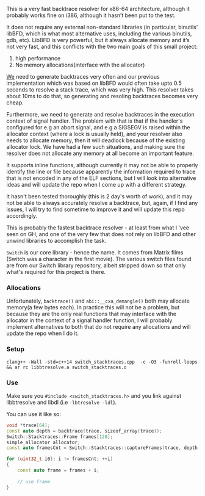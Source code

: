 This is a very fast backtrace resolver for x86-64 architecture, although it probably works fine on i386, although it hasn’t been put to the test.

It does not require any external non-standard libraries (in particular, binutils’ libBFD, which is what most alternative uses, including  the various binutils, gdb, etc). LibBFD is very powerful, but it always allocate memory and it’s not very fast, and this conflicts with the two main goals of this small project:

1. high performance
2. No memory allocations(interface with the allocator)

[We](http://phaistosnetworks.gr) need to generate backtraces very often and our previous implementation which was based on libBFD would often take upto 0.5 seconds to resolve a stack trace, which was very high. This resolver takes about 10ms to do that, so generating and resoling backtraces becomes very cheap. 

Furthermore, we need to generate and resolve backtraces in the execution context of signal handler. The problem with that is that if the handler's configured for e.g an abort signal, and e.g a SIGSEGV is raised within the allocator context (where a lock is usually held), and your resolver also needs to allocate memory, then it will deadlock because of the existing allocator lock. We have had a few such situations, and making sure the resolver does not allocate any memory at all become an important feature.

It supports inline functions, although currently it may not be able to properly identify the line or file because apparently the information required to trace that is not encoded in any of the ELF sections, but I will look into alternative ideas and will update the repo when I come up with a different strategy. 

It hasn't been tested thoroughly (this is 2 day's worth of work), and it may not be able to always accurately resolve a backtrace, but, again, if I find any issues, I will try to find sometime to improve it and will update this repo accordingly.

This is probably the fastest backtrace resolver  - at least from what I 'vee seen on GH, and one of the very few that does not rely on libBFD and other unwind libraries to accomplish the task. 

`Switch` is our core library - hence the name. It comes from Matrix films (Switch was a character in the first movie). The various switch files found are from our Switch library repository, albeit stripped down so that only what's required for this project is there.


### Allocations
Unfortunately, `backtrace()` and `abi::__cxa_demangle()` both may allocate memory(a few bytes each). In practice this will not be a problem, but because they are the only real functions that may interface with the allocator in the context of a signal handler function, I will probably implement alternatives to both that do not require any allocations and will update the repo when I do it. 


### Setup
```
clang++ -Wall -std=c++14 switch_stacktraces.cpp  -c -O3 -funroll-loops  && ar rc libbtresolve.a switch_stacktraces.o
```

### Use
Make sure you `#include <switch_stacktraces.h>` and you link against libbtresolve and libdl  (i.e `-lbtresolve -ldl`). 

You can use it like so:

```cpp
void *trace[64];
const auto depth = backtrace(trace, sizeof_array(trace));
Switch::Stacktraces::Frame frames[128];
simple_allocator allocator;
const auto framesCnt = Switch::Stacktraces::captureFrames(trace, depth, allocator, frames, sizeof_array(frames));

for (uint32_t i0}; i != framesCnt; ++i)
{
	const auto frame = frames + i;
	
	// use frame
}
```

